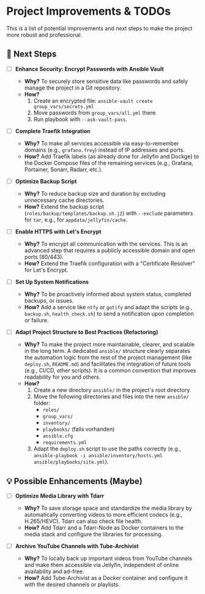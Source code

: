 # Project Improvements & TODOs

This is a list of potential improvements and next steps to make the project more robust and professional.

## 🚀 Next Steps

- [ ] **Enhance Security: Encrypt Passwords with Ansible Vault**
  - **Why?** To securely store sensitive data like passwords and safely manage the project in a Git repository.
  - **How?**
    1. Create an encrypted file: `ansible-vault create group_vars/secrets.yml`
    2. Move passwords from `group_vars/all.yml` there.
    3. Run playbook with `--ask-vault-pass`.

- [ ] **Complete Traefik Integration**
  - **Why?** To make all services accessible via easy-to-remember domains (e.g., `grafana.frey`) instead of IP addresses and ports.
  - **How?** Add Traefik labels (as already done for Jellyfin and Dockge) to the Docker Compose files of the remaining services (e.g., Grafana, Portainer, Sonarr, Radarr, etc.).

- [ ] **Optimize Backup Script**
  - **Why?** To reduce backup size and duration by excluding unnecessary cache directories.
  - **How?** Extend the backup script (`roles/backup/templates/backup.sh.j2`) with `--exclude` parameters for `tar`, e.g., for `appdata/jellyfin/cache`.

- [ ] **Enable HTTPS with Let's Encrypt**
  - **Why?** To encrypt all communication with the services. This is an advanced step that requires a publicly accessible domain and open ports (80/443).
  - **How?** Extend the Traefik configuration with a "Certificate Resolver" for Let's Encrypt.

- [ ] **Set Up System Notifications**
  - **Why?** To be proactively informed about system status, completed backups, or issues.
  - **How?** Add a service like `ntfy` or `gotify` and adapt the scripts (e.g., `backup.sh`, `health_check.sh`) to send a notification upon completion or failure.

- [ ] **Adapt Project Structure to Best Practices (Refactoring)**
  - **Why?** To make the project more maintainable, clearer, and scalable in the long term. A dedicated `ansible/` structure clearly separates the automation logic from the rest of the project management (like `deploy.sh`, `README.md`) and facilitates the integration of future tools (e.g., CI/CD, other scripts). It is a common convention that improves readability for you and others.
  - **How?**
    1. Create a new directory `ansible/` in the project's root directory.
    2. Move the following directories and files into the new `ansible/` folder:
        - `roles/`
        - `group_vars/`
        - `inventory/`
        - `playbooks/` (falls vorhanden)
        - `ansible.cfg`
        - `requirements.yml`
    3. Adapt the `deploy.sh` script to use the paths correctly (e.g., `ansible-playbook -i ansible/inventory/hosts.yml ansible/playbooks/site.yml`).

## 💡 Possible Enhancements (Maybe)

- [ ] **Optimize Media Library with Tdarr**
  - **Why?** To save storage space and standardize the media library by automatically converting videos to more efficient codecs (e.g., H.265/HEVC). Tdarr can also check file health.
  - **How?** Add Tdarr and a Tdarr-Node as Docker containers to the media stack and configure the libraries for processing.

- [ ] **Archive YouTube Channels with Tube-Archivist**
  - **Why?** To locally back up important videos from YouTube channels and make them accessible via Jellyfin, independent of online availability and ad-free.
  - **How?** Add Tube-Archivist as a Docker container and configure it with the desired channels or playlists.